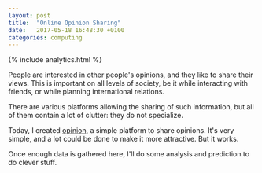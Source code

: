 ```yaml
---
layout: post
title:  "Online Opinion Sharing"
date:   2017-05-18 16:48:30 +0100
categories: computing
---
```

{% include analytics.html %}

People are interested in other people's opinions, and they like to share their views. This is important on all levels of society, be it while interacting with friends, or while planning international relations.

There are various platforms allowing the sharing of such information, but all of them contain a lot of clutter: they do not specialize.

Today, I created [opinion](http://opinion.000webhostapp.com), a simple platform to share opinions. It's very simple, and a lot could be done to make it more attractive. But it works.

Once enough data is gathered here, I'll do some analysis and prediction to do clever stuff.

